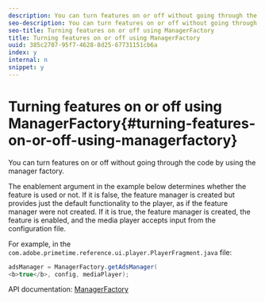 ```yaml
---
description: You can turn features on or off without going through the code by using the manager factory.
seo-description: You can turn features on or off without going through the code by using the manager factory.
seo-title: Turning features on or off using ManagerFactory
title: Turning features on or off using ManagerFactory
uuid: 385c2707-95f7-4628-8d25-67731151cb6a
index: y
internal: n
snippet: y
---
```


# Turning features on or off using ManagerFactory{#turning-features-on-or-off-using-managerfactory}

You can turn features on or off without going through the code by using the manager factory.

The enablement argument in the example below determines whether the feature is used or not. If it is false, the feature manager is created but provides just the default functionality to the player, as if the feature manager were not created. If it is true, the feature manager is created, the feature is enabled, and the media player accepts input from the configuration file.

For example, in the `com.adobe.primetime.reference.ui.player.PlayerFragment.java` file:

```java
adsManager = ManagerFactory.getAdsManager( 
<b>true</b>, config, mediaPlayer);
```

API documentation: [ManagerFactory](http://help.adobe.com/en_US/primetime/reference_implementation/android/javadoc/com/adobe/primetime/reference/manager/ManagerFactory.html) 

